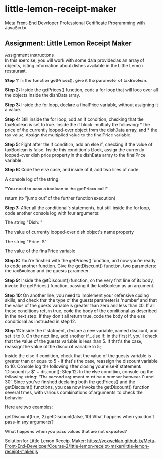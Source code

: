 # little-lemon-receipt-maker

Meta Front-End Developer Professional Certificate
Programming with JavaScript

<h2>Assignment: Little Lemon Receipt Maker</h2>

Assignment Instructions<br>
In this exercise, you will work with some data provided as an array of objects, listing information about dishes available in the Little Lemon restaurant.


<b>Step 1:</b> In the function getPrices(), give it the parameter of taxBoolean.

<b>Step 2:</b> Inside the getPrices() function, code a for loop that will loop over all the objects inside the dishData array.

<b>Step 3:</b> Inside the for loop, declare a finalPrice variable, without assigning it a value.

<b>Step 4:</b> Still inside the for loop, add an if condition, checking that the taxBoolean is set to true. Inside the if block, multiply the following: * the price of the currently looped-over object from the dishData array, and * the tax value. Assign the multiplied value to the finalPrice variable.

<b>Step 5:</b> Right after the if condition, add an else if, checking if the value of taxBoolean is false. Inside this condition's block, assign the currently looped-over dish price property in the dishData array to the finalPrice variable.


<b>Step 6:</b> Code the else case, and inside of it, add two lines of code:

A console log of the string:

"You need to pass a boolean to the getPrices call!"

return (to "jump out" of the further function execution)


<b>Step 7:</b> After all the conditional's statements, but still inside the for loop, code another console log with four arguments:

The string "Dish: "

The value of currently looped-over dish object's name property

The string "Price: $"

The value of the finalPrice variable


<b>Step 8:</b> You're finshed with the getPrices() function, and now you're ready to code another function. Give the getDiscount() function, two parameters: the taxBoolean and the guests parameter.

<b>Step 9:</b> Inside the getDiscount() function, on the very first line of its body, invoke the getPrices() function, passing it the taxBoolean as an argument.

<b>Step 10:</b> On another line, you need to implement your defensive coding skills, and check that the type of the guests parameter is 'number' and that the value of the guests variable is greater than zero and less than 30. If all these conditions return true, code the body of the conditional as described in the next step. If they don't all return true, code the body of the else conditional as instructed in step 12.

<b>Step 11:</b> Inside the if statment, declare a new variable, named discount, and set it to 0. On the next line, add another if...else if: in the first if, you'll check that the value of the guests variable is less than 5. If that's the case, reassign the value of the discount variable to 5;

Inside the else if condition, check that the value of the guests variable is greater than or equal to 5 - if that's the case, reassign the discount variable to 10.
Console log the following after closing your else-if statement: 'Discount is: $' + discount);
Step 12: In the else condition, console log the following string: 'The second argument must be a number between 0 and 30'. Since you've finished declaring both the getPrices() and the getDiscount() functions, you can now invoke the getDiscount() function several times, with various combinations of arguments, to check the behavior.

Here are two examples:

getDiscount(true, 2)
getDiscount(false, 10)
What happens when you don't pass-in any arguments?

What happens when you pass values that are not expected?


Solution for Little Lemon Receipt Maker: https://voxweblab.github.io/Meta-Front-End-Developer/Course-2/little-lemon-receipt-maker/little-lemon-receipt-maker.js

